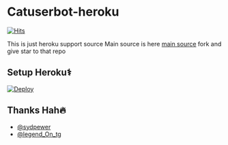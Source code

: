 # Catuserbot-heroku
[![Hits](https://hits.seeyoufarm.com/api/count/incr/badge.svg?url=https%3A%2F%2Fgithub.com%2FMr-confused%2Fnekopack&count_bg=%2379C83D&title_bg=%23555555&icon=&icon_color=%23E7E7E7&title=hits&edge_flat=false)](https://hits.seeyoufarm.com)

This is just heroku support source 
Main source is here [main source](https://github.com/Sydking/CatuserBot) fork and give star to that repo 

## Setup Heroku⚕️
[![Deploy](https://www.herokucdn.com/deploy/button.svg)](https://github.com/Sydking/CatuserBot)

## Thanks Hah🔥
   - [@sydpewer](https://t.me/SydPewer)
   - [@legend_On_tg](Https://t.me/Legend_On_TG)
